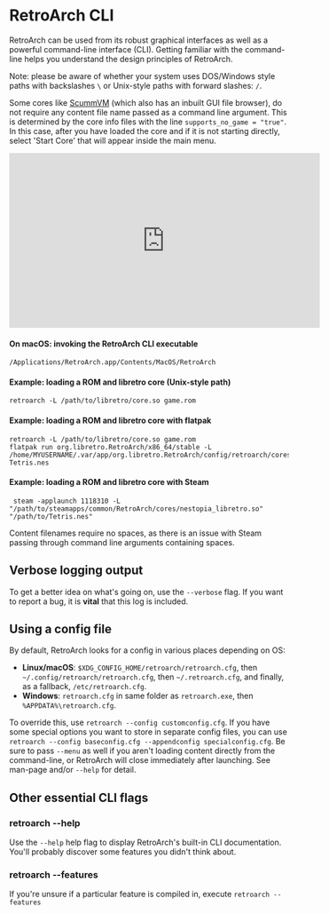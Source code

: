 # RetroArch CLI

RetroArch can be used from its robust graphical interfaces as well as a powerful command-line interface (CLI). Getting familiar with the command-line helps you understand the design principles of RetroArch.

Note: please be aware of whether your system uses DOS/Windows style paths with backslashes `\` or Unix-style paths with forward slashes: `/`.

Some cores like [ScummVM](https://docs.libretro.com/library/scummvm/) (which also has an inbuilt GUI file browser), do not require any content file name passed as a command line argument. This is determined by the core info files with the line `supports_no_game = "true"`. In this case, after you have loaded the core and if it is not starting directly, select 'Start Core' that will appear inside the main menu.

<iframe width="560" height="315" src="https://www.youtube-nocookie.com/embed/W-fRcamSp-c" frameborder="0" allow="accelerometer; autoplay; clipboard-write; encrypted-media; gyroscope; picture-in-picture" allowfullscreen></iframe>

#### On macOS: invoking the RetroArch CLI executable
    /Applications/RetroArch.app/Contents/MacOS/RetroArch

#### Example: loading a ROM and libretro core (Unix-style path)
    retroarch -L /path/to/libretro/core.so game.rom

#### Example: loading a ROM and libretro core with flatpak
    retroarch -L /path/to/libretro/core.so game.rom
    flatpak run org.libretro.RetroArch/x86_64/stable -L /home/MYUSERNAME/.var/app/org.libretro.RetroArch/config/retroarch/cores/nestopia_libretro.so Tetris.nes

#### Example: loading a ROM and libretro core with Steam
     steam -applaunch 1118310 -L "/path/to/steamapps/common/RetroArch/cores/nestopia_libretro.so" "/path/to/Tetris.nes"

Content filenames require no spaces, as there is an issue with Steam passing through command line arguments containing spaces.

## Verbose logging output
To get a better idea on what's going on, use the `--verbose` flag. If you want to report a bug, it is **vital** that this log is included.

## Using a config file
By default, RetroArch looks for a config in various places depending on OS:

- **Linux/macOS**: `$XDG_CONFIG_HOME/retroarch/retroarch.cfg`, then `~/.config/retroarch/retroarch.cfg`, then `~/.retroarch.cfg`, and finally, as a fallback, `/etc/retroarch.cfg`.
- **Windows**: `retroarch.cfg` in same folder as `retroarch.exe`, then `%APPDATA%\retroarch.cfg`.

To override this, use `retroarch --config customconfig.cfg`. If you have some special options you want to store in separate config files, you can use `retroarch --config baseconfig.cfg --appendconfig specialconfig.cfg`. Be sure to pass `--menu` as well if you aren't loading content directly from the command-line, or RetroArch will close immediately after launching. See man-page and/or `--help` for detail.

## Other essential CLI flags

### retroarch --help
Use the `--help` help flag to display RetroArch's built-in CLI documentation. You'll probably discover some features you didn't think about.

### retroarch --features
If you're unsure if a particular feature is compiled in, execute `retroarch --features`

